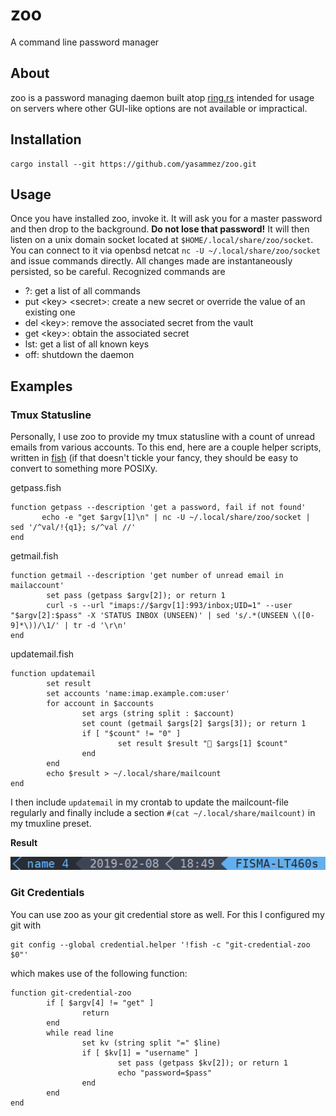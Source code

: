 # zoo
A command line password manager

## About
zoo is a password managing daemon built atop [ring.rs](https://github.com/briansmith/ring) intended for usage on servers 
where other GUI-like options are not available or impractical. 

## Installation
```
cargo install --git https://github.com/yasammez/zoo.git
```

## Usage

Once you have installed zoo, invoke it. It will ask you for a master password and then drop to the background. **Do not lose
that password!** It will then listen on a unix domain socket located at `$HOME/.local/share/zoo/socket`. You can connect to
it via openbsd netcat `nc -U ~/.local/share/zoo/socket` and issue commands directly. All changes made are instantaneously persisted, 
so be careful. Recognized commands are

* ?: get a list of all commands
* put &lt;key&gt; &lt;secret&gt;: create a new secret or override the value of an existing one
* del &lt;key&gt;: remove the associated secret from the vault
* get &lt;key&gt;: obtain the associated secret
* lst: get a list of all known keys
* off: shutdown the daemon

## Examples

### Tmux Statusline

Personally, I use zoo to provide my tmux statusline with a count of unread emails from various accounts. To this end, here are a couple
helper scripts, written in [fish](https://fishshell.com/) (if that doesn't tickle your fancy, they should be easy to convert to something
more POSIXy.

getpass.fish
```fish
function getpass --description 'get a password, fail if not found'
       echo -e "get $argv[1]\n" | nc -U ~/.local/share/zoo/socket | sed '/^val/!{q1}; s/^val //'
end
```

getmail.fish
```fish
function getmail --description 'get number of unread email in mailaccount'
        set pass (getpass $argv[2]); or return 1
        curl -s --url "imaps://$argv[1]:993/inbox;UID=1" --user "$argv[2]:$pass" -X 'STATUS INBOX (UNSEEN)' | sed 's/.*(UNSEEN \([0-9]*\))/\1/' | tr -d '\r\n'
end
```

updatemail.fish
```fish
function updatemail
        set result
        set accounts 'name:imap.example.com:user'
        for account in $accounts
                set args (string split : $account)
                set count (getmail $args[2] $args[3]); or return 1
                if [ "$count" != "0" ]
                        set result $result " $args[1] $count"
                end
        end
        echo $result > ~/.local/share/mailcount
end
```

I then include `updatemail` in my crontab to update the mailcount-file regularly and finally include
a section `#(cat ~/.local/share/mailcount)` in my tmuxline preset.

**Result**

![Screenshot](https://github.com/yasammez/zoo/raw/master/doc/example.png "Screenshot")

### Git Credentials

You can use zoo as your git credential store as well. For this I configured my git with

```fish
git config --global credential.helper '!fish -c "git-credential-zoo $0"'
```

which makes use of the following function:

```fish
function git-credential-zoo
        if [ $argv[4] != "get" ]
                return
        end
        while read line
                set kv (string split "=" $line)
                if [ $kv[1] = "username" ]
                        set pass (getpass $kv[2]); or return 1
                        echo "password=$pass"
                end
        end
end
```
